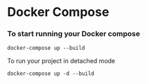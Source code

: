 # Docker Compose
### To start running your Docker compose
```
docker-compose up --build   
```
To run your project in detached mode
```
docker-compose up -d --build
```






